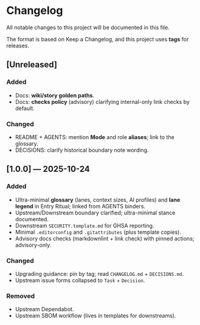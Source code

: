 # Changelog

All notable changes to this project will be documented in this file.

The format is based on Keep a Changelog, and this project uses **tags** for releases.

## [Unreleased]

### Added

- Docs: **wiki/story golden paths**.
- Docs: **checks policy** (advisory) clarifying internal-only link checks by default.

### Changed

- README + AGENTS: mention **Mode** and role **aliases**; link to the glossary.
- DECISIONS: clarify historical boundary note wording.

## [1.0.0] — 2025-10-24

### Added

- Ultra-minimal **glossary** (lanes, context sizes, AI profiles) and **lane legend** in Entry Ritual; linked from AGENTS binders.
- Upstream/Downstream boundary clarified; ultra-minimal stance documented.
- Downstream `SECURITY.template.md` for GHSA reporting.
- Minimal `.editorconfig` and `.gitattributes` (plus template copies).
- Advisory docs checks (markdownlint + link check) with pinned actions; advisory-only.

### Changed

- Upgrading guidance: pin by tag; read `CHANGELOG.md` + `DECISIONS.md`.
- Upstream issue forms collapsed to `Task` + `Decision`.

### Removed

- Upstream Dependabot.
- Upstream SBOM workflow (lives in templates for downstreams).
